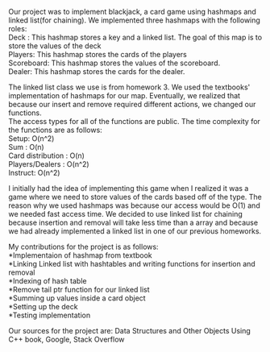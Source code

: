 Our project was to implement blackjack, a card game using hashmaps and linked list(for chaining). We implemented three hashmaps with the following roles:<br> Deck : This hashmap stores a key and a linked list. The goal of this map is to store the values of the deck <br> Players: This hashmap stores the cards of the players <br> Scoreboard: This hashmap stores the values of the scoreboard. <br>Dealer: This hashmap stores the cards for the dealer.

The linked list class we use is from homework 3. We used the textbooks' implementation of hashmaps for our map. Eventually, we realized that because our insert and remove required different actions, we changed our functions.
<br>
The access types for all of the functions are public. 
The time complexity for the functions are as follows: <br>
Setup: O(n^2) <br> Sum : O(n)<br> Card distribution : O(n) <br> Players/Dealers : O(n^2) <br> Instruct: O(n^2)

I initially had the idea of implementing this game when I realized it was a game where we need to store values of the cards based off of the type. The reason why we used hashmaps was because our access would be O(1) and we needed fast access time. We decided to use linked list for chaining because insertion and removal will take less time than a array and because we had already implemented a linked list in one of our previous homeworks.

My contributions for the project is as follows:<br>
*Implementaion of hashmap from textbook <br>
*Linking Linked list with hashtables and writing functions for insertion and removal<br>
*Indexing of hash table<br>
*Remove tail ptr function for our linked list<br>
*Summing up values inside a card object<br>
*Setting up the deck<br>
*Testing implementation<br>

Our sources for the project are: Data Structures and Other Objects Using C++ book, Google, Stack Overflow
